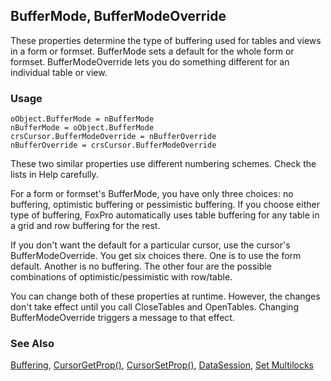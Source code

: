 ## BufferMode, BufferModeOverride

These properties determine the type of buffering used for tables and views in a form or formset. BufferMode sets a default for the whole form or formset. BufferModeOverride lets you do something different for an individual table or view.

### Usage

```foxpro
oObject.BufferMode = nBufferMode
nBufferMode = oObject.BufferMode
crsCursor.BufferModeOverride = nBufferOverride
nBufferOverride = crsCursor.BufferModeOverride
```

These two similar properties use different numbering schemes. Check the lists in Help carefully. 

For a form or formset's BufferMode, you have only three choices: no buffering, optimistic buffering or pessimistic buffering. If you choose either type of buffering, FoxPro automatically uses table buffering for any table in a grid and row buffering for the rest. 

If you don't want the default for a particular cursor, use the cursor's BufferModeOverride. You get six choices there. One is to use the form default. Another is no buffering. The other four are the possible combinations of optimistic/pessimistic with row/table.

You can change both of these properties at runtime. However, the changes don't take effect until you call CloseTables and OpenTables. Changing BufferModeOverride triggers a message to that effect.

### See Also

[Buffering](s4g641.md), [CursorGetProp()](s4g348.md), [CursorSetProp()](s4g348.md), [DataSession](s4g392.md), [Set Multilocks](s4g204.md)